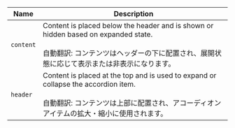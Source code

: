 
| Name | Description |
| --- | --- |
| `content` | Content is placed below the header and is shown or hidden based on expanded state.<br /><br />自動翻訳: コンテンツはヘッダーの下に配置され、展開状態に応じて表示または非表示になります。 |
| `header` | Content is placed at the top and is used to expand or collapse the accordion item.<br /><br />自動翻訳: コンテンツは上部に配置され、アコーディオンアイテムの拡大・縮小に使用されます。 |

